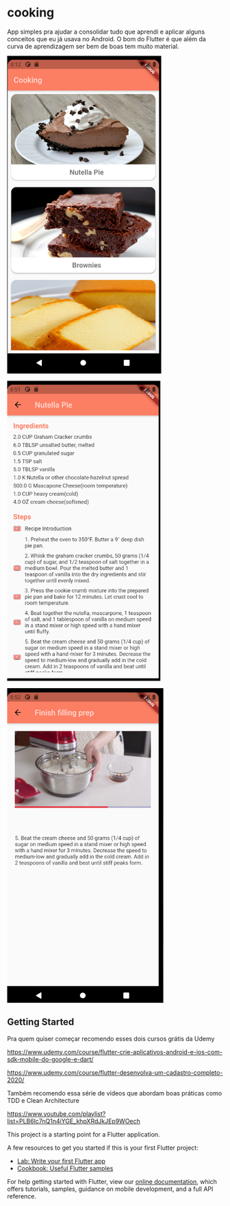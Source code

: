 # cooking

App simples pra ajudar a consolidar tudo que aprendi e aplicar alguns conceitos que eu já usava no Android. O bom do Flutter é que além da curva de aprendizagem ser bem de boas tem muito material.

![Screenshot](home.png) 

![Screenshot](recipe.png) 

![Screenshot](recipe_video.png)


## Getting Started


Pra quem quiser começar recomendo esses dois cursos grátis da Udemy

https://www.udemy.com/course/flutter-crie-aplicativos-android-e-ios-com-sdk-mobile-do-google-e-dart/

https://www.udemy.com/course/flutter-desenvolva-um-cadastro-completo-2020/


Também recomendo essa série de vídeos que abordam boas práticas como TDD e Clean Architecture

https://www.youtube.com/playlist?list=PLB6lc7nQ1n4iYGE_khpXRdJkJEp9WOech



This project is a starting point for a Flutter application.

A few resources to get you started if this is your first Flutter project:

- [Lab: Write your first Flutter app](https://flutter.dev/docs/get-started/codelab)
- [Cookbook: Useful Flutter samples](https://flutter.dev/docs/cookbook)

For help getting started with Flutter, view our
[online documentation](https://flutter.dev/docs), which offers tutorials,
samples, guidance on mobile development, and a full API reference.
